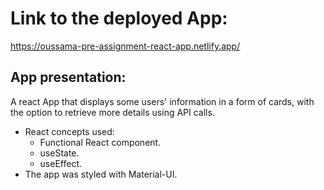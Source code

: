 # Link to the deployed App:
https://oussama-pre-assignment-react-app.netlify.app/

## App presentation:
A react App that displays some users' information in a form of cards, with the option to retrieve more details using API calls.

* React concepts used:
  - Functional React component.
  - useState.
  - useEffect.
* The app was styled with Material-UI.
